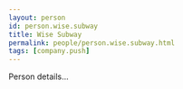 ```yaml
---
layout: person
id: person.wise.subway
title: Wise Subway
permalink: people/person.wise.subway.html
tags: [company.push]
---
```


Person details...
